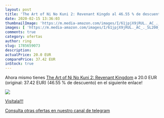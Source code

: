 ```yaml
---
layout: post
title: 'The Art of Ni No Kuni 2: Revenant Kingdo al 46.55 % de descuento'
date: 2020-02-15 13:36:03
thumbnailImage: 'https://m.media-amazon.com/images/I/61jpjX9jRUL._AC_._SL200_.jpg'
images: [ 'https://m.media-amazon.com/images/I/61jpjX9jRUL._AC_._SL200_.jpg' ]
comments: true
category: ofertas
author: ring
slug: 1785659073
description:
actualPrice: 20.0 EUR
comparePrice: 37.42 EUR
inStock: true
---
```


Ahora mismo tienes [The Art of Ni No Kuni 2: Revenant Kingdom](https://www.amazon.com/dp/1785659073/?tag=redken08-20) a 20.0 EUR (original: 37.42 EUR) (46.55 %  de descuento) en el siguiente enlace!

[![](https://m.media-amazon.com/images/I/61jpjX9jRUL._AC_._SL200_.jpg)](https://www.amazon.com/dp/1785659073/?tag=redken08-20)

[Visítala!!!](https://www.amazon.com/dp/1785659073/?tag=redken08-20)

[Consulta otras ofertas en nuestro canal de telegram](https://t.me/s/ofertas25)
